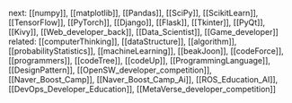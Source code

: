 
next: [[numpy]], [[matplotlib]], [[Pandas]], [[SciPy]], [[ScikitLearn]], [[TensorFlow]], [[PyTorch]], [[Django]], [[Flask]], [[Tkinter]], [[PyQt]], [[Kivy]], [[Web_developer_back]], [[Data_Scientist]], [[Game_developer]]
related: [[computerThinking]], [[dataStructure]], [[algorithm]], [[probabilityStatistics]], [[machineLearning]], [[beakJoon]], [[codeForce]], [[programmers]], [[codeTree]], [[codeUp]], [[ProgrammingLanguage]], [[DesignPattern]], [[OpenSW_developer_competition]], [[Naver_Boost_Camp]], [[Naver_Boost_Camp_Ai]], [[ROS_Education_AI]], [[DevOps_Developer_Education]], [[MetaVerse_developer_competition]]
